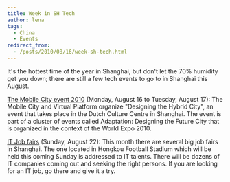 ```yaml
---
title: Week in SH Tech
author: lena
tags:
  - China
  - Events
redirect_from:
  - /posts/2010/08/16/week-sh-tech.html
---
```


It's the hottest time of the year in Shanghai, but don't let the 70% humidity get you down; there are still a few tech events to go to in Shanghai this August.

<!-- more -->

[The Mobile City event 2010](http://www.adaptation.nu) (Monday, August 16 to Tuesday, August 17): The Mobile City and Virtual Platform organize "Designing the Hybrid City", an event that takes place in the Dutch Culture Centre in Shanghai. The event is part of a cluster of events called Adaptation: Designing the Future City that is organized in the context of the World Expo 2010.

[IT Job fairs](http://www.jober.cn/Html/JobFair/34.html) (Sunday, August 22): This month there are several big job fairs in Shanghai. The one located in Hongkou Football Stadium which will be held this coming Sunday is addressed to IT talents. There will be dozens of IT companies coming out and seeking the right persons. If you are looking for an IT job, go there and give it a try.
